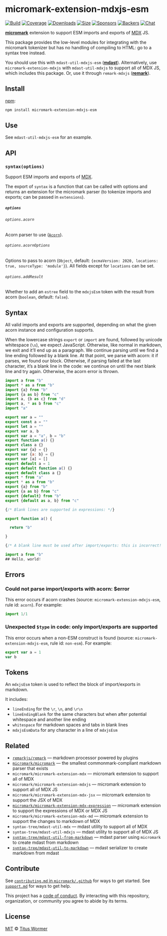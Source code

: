 # micromark-extension-mdxjs-esm

[![Build][build-badge]][build]
[![Coverage][coverage-badge]][coverage]
[![Downloads][downloads-badge]][downloads]
[![Size][size-badge]][size]
[![Sponsors][sponsors-badge]][collective]
[![Backers][backers-badge]][collective]
[![Chat][chat-badge]][chat]

**[micromark][]** extension to support ESM imports and exports of [MDX][] JS.

This package provides the low-level modules for integrating with the micromark
tokenizer but has no handling of compiling to HTML: go to a syntax tree instead.

You should use this with `mdast-util-mdxjs-esm` (**[mdast][]**).
Alternatively, use `micromark-extension-mdxjs` with `mdast-util-mdxjs` to
support all of MDX JS, which includes this package.
Or, use it through `remark-mdxjs` (**[remark][]**).

## Install

[npm][]:

```sh
npm install micromark-extension-mdxjs-esm
```

## Use

See `mdast-util-mdxjs-esm` for an example.

## API

### `syntax(options)`

Support ESM imports and exports of [MDX][].

The export of `syntax` is a function that can be called with options and returns
an extension for the micromark parser (to tokenize imports and exports; can be
passed in `extensions`).

##### `options`

###### `options.acorn`

Acorn parser to use ([`Acorn`][acorn]).

###### `options.acornOptions`

Options to pass to acorn (`Object`, default: `{ecmaVersion: 2020, locations:
true, sourceType: 'module'}`).
All fields except for `locations` can be set.

###### `options.addResult`

Whether to add an `estree` field to the `mdxjsEsm` token with the result
from acorn (`boolean`, default: `false`).

## Syntax

All valid imports and exports are supported, depending on what the given acorn
instance and configuration supports.

When the lowercase strings `export` or `import` are found, followed by unicode
whitespace (`\s`), we expect JavaScript.
Otherwise, like normal in markdown, we exit and it’ll end up as a paragraph.
We continue parsing until we find a line ending followed by a blank line.
At that point, we parse with acorn: it if parses, we found our block.
Otherwise, if parsing failed at the last character, it’s a blank line in the
code: we continue on until the next blank line and try again.
Otherwise, the acorn error is thrown.

```js
import a from "b"
import * as a from "b"
import {a} from "b"
import {a as b} from "c"
import a, {b as c} from "d"
import a, * as b from "c"
import "a"

export var a = ""
export const a = ""
export let a = ""
export var a, b
export var a = "a", b = "b"
export function a() {}
export class a {}
export var {a} = {}
export var {a: b} = {}
export var [a] = []
export default a = 1
export default function a() {}
export default class a {}
export * from "a"
export * as a from "b"
export {a} from "b"
export {a as b} from "c"
export {default} from "b"
export {default as a, b} from "c"

{/* Blank lines are supported in expressions: */}

export function a() {

  return "b"

}

{/* A blank line must be used after import/exports: this is incorrect! */}

import a from "b"
## Hello, world!
```

## Errors

### Could not parse import/exports with acorn: $error

This error occurs if acorn crashes (source: `micromark-extension-mdxjs-esm`,
rule id: `acorn`).
For example:

```js
import 1/1
```

### Unexpected `$type` in code: only import/exports are supported

This error occurs when a non-ESM construct is found (source:
`micromark-extension-mdxjs-esm`, rule id: `non-esm`).
For example:

```js
export var a = 1
var b
```

## Tokens

An `mdxjsEsm` token is used to reflect the block of import/exports in markdown.

It includes:

*   `lineEnding` for the `\r`, `\n`, and `\r\n`
*   `lineEndingBlank` for the same characters but when after potential
    whitespace and another line ending
*   `whitespace` for markdown spaces and tabs in blank lines
*   `mdxjsEsmData` for any character in a line of `mdxjsEsm`

## Related

*   [`remarkjs/remark`][remark]
    — markdown processor powered by plugins
*   [`micromark/micromark`][micromark]
    — the smallest commonmark-compliant markdown parser that exists
*   `micromark/micromark-extension-mdx`
    — micromark extension to support all of MDX
*   `micromark/micromark-extension-mdxjs`
    — micromark extension to support all of MDX JS
*   `micromark/micromark-extension-mdx-jsx`
    — micromark extension to support the JSX of MDX
*   [`micromark/micromark-extension-mdx-expression`][mdx-expression]
    — micromark extension to support the expressions of MDX or MDX JS
*   `micromark/micromark-extension-mdx-md`
    — micromark extension to support the changes to markdown of MDX
*   `syntax-tree/mdast-util-mdx`
    — mdast utility to support all of MDX
*   `syntax-tree/mdast-util-mdxjs`
    — mdast utility to support all of MDX JS
*   [`syntax-tree/mdast-util-from-markdown`][from-markdown]
    — mdast parser using `micromark` to create mdast from markdown
*   [`syntax-tree/mdast-util-to-markdown`][to-markdown]
    — mdast serializer to create markdown from mdast

## Contribute

See [`contributing.md` in `micromark/.github`][contributing] for ways to get
started.
See [`support.md`][support] for ways to get help.

This project has a [code of conduct][coc].
By interacting with this repository, organization, or community you agree to
abide by its terms.

## License

[MIT][license] © [Titus Wormer][author]

<!-- Definitions -->

[build-badge]: https://github.com/micromark/micromark-extension-mdxjs-esm/workflows/main/badge.svg

[build]: https://github.com/micromark/micromark-extension-mdxjs-esm/actions

[coverage-badge]: https://img.shields.io/codecov/c/github/micromark/micromark-extension-mdxjs-esm.svg

[coverage]: https://codecov.io/github/micromark/micromark-extension-mdxjs-esm

[downloads-badge]: https://img.shields.io/npm/dm/micromark-extension-mdxjs-esm.svg

[downloads]: https://www.npmjs.com/package/micromark-extension-mdxjs-esm

[size-badge]: https://img.shields.io/bundlephobia/minzip/micromark-extension-mdxjs-esm.svg

[size]: https://bundlephobia.com/result?p=micromark-extension-mdxjs-esm

[sponsors-badge]: https://opencollective.com/unified/sponsors/badge.svg

[backers-badge]: https://opencollective.com/unified/backers/badge.svg

[collective]: https://opencollective.com/unified

[chat-badge]: https://img.shields.io/badge/chat-discussions-success.svg

[chat]: https://github.com/micromark/unist/discussions

[npm]: https://docs.npmjs.com/cli/install

[license]: license

[author]: https://wooorm.com

[contributing]: https://github.com/micromark/.github/blob/HEAD/contributing.md

[support]: https://github.com/micromark/.github/blob/HEAD/support.md

[coc]: https://github.com/micromark/.github/blob/HEAD/code-of-conduct.md

[micromark]: https://github.com/micromark/micromark

[from-markdown]: https://github.com/syntax-tree/mdast-util-from-markdown

[to-markdown]: https://github.com/syntax-tree/mdast-util-to-markdown

[remark]: https://github.com/remarkjs/remark

[mdast]: https://github.com/syntax-tree/mdast

[mdx]: https://github.com/mdx-js/mdx

[acorn]: https://github.com/acornjs/acorn

[mdx-expression]: https://github.com/micromark/micromark-extension-mdx-expression
